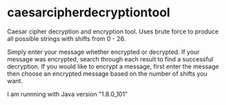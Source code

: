 # caesarcipherdecryptiontool
Caesar cipher decryption and encryption tool. Uses brute force to produce all possible strings with shifts from 0 - 26.

Simply enter your message whether encrypted or decrypted. If your message was encrypted, search through each result to find a successful decryption. If you would like to encrypt a message, first enter the message then choose an encrypted message based on the number of shifts you want.

I am runnning with Java version "1.8.0_101"
